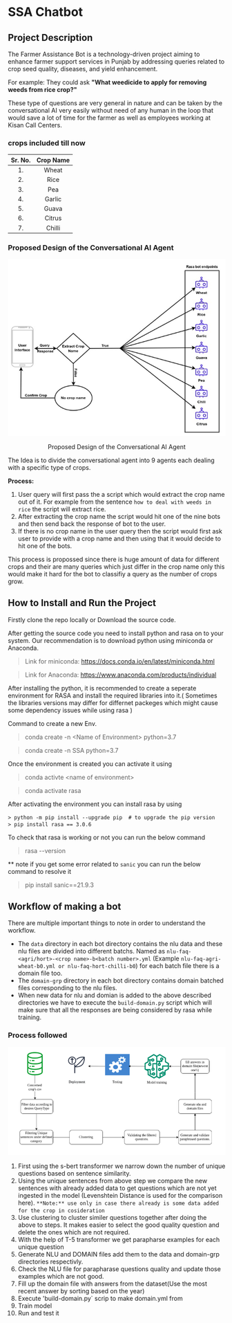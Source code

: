 # SSA Chatbot

## Project Description

The Farmer Assistance Bot is a technology-driven project aiming to enhance farmer support services in Punjab by addressing queries related to crop seed quality, diseases, and yield enhancement.

For example: They could ask <b>"What weedicide to apply for removing weeds from rice crop?"</b>

These type of questions are very general in nature and can be taken by the conversational AI very easily without need of any human in the loop that would save a lot of time for the farmer as well as employees working at Kisan Call Centers.

### crops included till now

| Sr. No. | Crop Name |
| :---: | :---: |
| 1. | Wheat |
| 2. | Rice |
| 3. | Pea |
| 4. | Garlic |
| 5. | Guava |
| 6. | Citrus |
| 7. | Chilli |

### Proposed Design of the Conversational AI Agent

<p style="text-align:center;"><img style="text-align:center;" src="Agribot Architecture.jpg" alt="Proposed Design" ></p>

<p style="text-align:center;">Proposed Design of the Conversational AI Agent</p>

The Idea is to divide the conversational agent into 9 agents each dealing with a specific type of crops.

<b>Process:</b>

1. User query will first pass the a script which would extract the crop name out of it. For example from the sentence `how to deal with weeds in rice` the script will extract rice.
2. After extracting the crop name the script would hit one of the nine bots and then send back the response of bot to the user.
3. If there is no crop name in the user query then the script would first ask user to provide with a crop name and then using that it would decide to hit one of the bots.

This process is propossed since there is huge amount of data for different crops and their are many queries which just differ in the crop name only this would make it hard for the bot to classifiy a query as the number of crops grow.

## How to Install and Run the Project

Firstly clone the repo locally or Download the source code.

After getting the source code you need to install python and rasa on to your system. Our recommendation is to download python using miniconda or Anaconda.

> Link for miniconda: https://docs.conda.io/en/latest/miniconda.html

> Link for Anaconda: https://www.anaconda.com/products/individual

After installing the python, it is recommended to create a seperate environment for RASA and install the required libraries into it.( Sometimes the libraries versions may differ for differnet packeges which might cause some dependency issues while using rasa )

Command to create a new Env.

> conda create -n \<Name of Environment> python=3.7

> conda create -n SSA python=3.7

Once the environment is created you can activate it using
> conda activte \<name of environment>

> conda activate rasa

After activating the environment you can install rasa by using
    
    > python -m pip install --upgrade pip  # to upgrade the pip version
    > pip install rasa == 3.0.6

To check that rasa is working or not you can run the below command
> rasa --version

** note if you get some error related to `sanic` you can run the below command to resolve it
> pip install sanic==21.9.3

## Workflow of making a bot

There are multiple important things to note in order to understand the workflow.

- The `data` directory in each bot directory contains the nlu data and these nlu files are divided into different batchs. Named as `nlu-faq-<agri/hort>-<crop name>-b<batch number>.yml` (Example `nlu-faq-agri-wheat-b0.yml or nlu-faq-hort-chilli-b0`) for each batch file there is a domain file too.
- The `domain-grp` directory in each bot directory contains domain batched files corresponding to the nlu files.
- When new data for nlu and domian is added to the above described directories we have to execute the `build-domain.py` script which will make sure that all the responses are being considered by rasa while training.

### Process followed
<p style="text-align:center;"><img src=pipeline.png alt="Logo"></p>

1. First using the s-bert transformer we narrow down the number of unique questions based on sentence similarity.
2. Using the unique sentences from above step we compare the new sentences with already added data to get questions which are not yet ingested in the model (Levenshtein Distance is used for the comparison here). `**Note:** use only in case there already is some data added for the crop in cosideration`
3. Use clustering to cluster similer questions together after doing the above to steps. It makes easier to select the good quality question and delete the ones which are not required.
4. With the help of T-5 transformer we get parapharse examples for each unique question
5. Generate NLU and DOMAIN files add them to the data and domain-grp directories respectivly.
6. Check the NLU file for parapharase questions quality and update those examples which are not good.
7. Fill up the domain file with answers from the dataset(Use the most recent answer by sorting based on the year)
8. Execute 'build-domain.py` scrip to make domain.yml from
9. Train model
10. Run and test it
